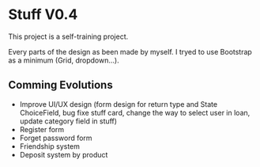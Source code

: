 # Stuff V0.4

  
 
This project is a self-training project. 

Every parts of the design as been made by myself. I tryed to use Bootstrap as a minimum (Grid, dropdown...).  


## Comming Evolutions

- Improve UI/UX design (form design for return type and State ChoiceField, bug fixe stuff card, change the way to select user in loan, update category field in stuff)
- Register form
- Forget password form
- Friendship system
- Deposit system by product
